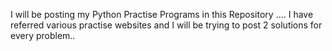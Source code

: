 I will be posting my Python Practise Programs in this Repository ....
I have referred various practise websites and I will be trying to post 2 solutions for every problem..

